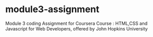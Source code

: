 # module3-assignment
Module 3 coding Assignment for Coursera Course : HTML,CSS and Javascript for Web Developers, offered by John Hopkins University
